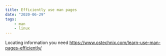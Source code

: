 ```yaml
---
title: Efficiently use man pages
date: "2020-06-29"
tags:
    - man
    - linux
---
```


Locating information you need
https://www.ostechnix.com/learn-use-man-pages-efficiently/
